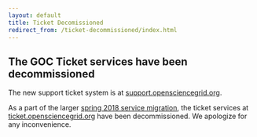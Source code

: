 ```yaml
---
layout: default
title: Ticket Decomissioned
redirect_from: /ticket-decommissioned/index.html
---
```


The GOC Ticket services have been decommissioned
---------------------------------------------------

The new support ticket system is at [support.opensciencegrid.org](https://support.opensciencegrid.org).

As a part of the larger [spring 2018 service migration](https://opensciencegrid.org/technology/policy/service-migrations-spring-2018/),
the ticket services at [ticket.opensciencegrid.org](https://ticket.opensciencegrid.org) have
been decommissioned.  We apologize for any inconvenience.
